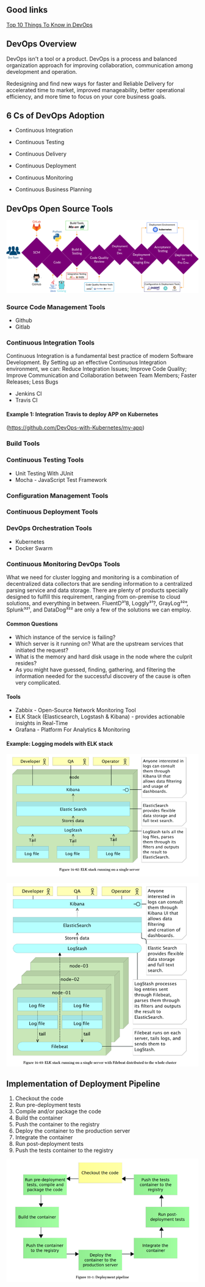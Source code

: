 ## Good links
[Top 10 Things To Know in DevOps](https://www.xenonstack.com/blog/devops/top-10-things-to-know-in-devops)

## DevOps Overview

DevOps isn't a tool or a product. DevOps is a process and balanced organization approach for improving collaboration, communication among development and operation.

Redesigning and find new ways for faster and Reliable Delivery for accelerated time to market, improved manageability, better operational efficiency, and more time to focus on your core business goals.

## 6 Cs of DevOps Adoption

* Continuous Integration

* Continuous Testing

* Continuous Delivery

* Continuous Deployment

* Continuous Monitoring

* Continuous Business Planning

## DevOps Open Source Tools

![Source-code-management-system-devops-toolkit](images/source-code-management-system-devops-toolkit.png)

### Source Code Management Tools
	
* Github
* Gitlab

### Continuous Integration Tools

Continuous Integration is a fundamental best practice of modern Software Development. By Setting up an effective Continuous Integration environment, we can:
Reduce Integration Issues; Improve Code Quality; Improve Communication and Collaboration between Team Members; Faster Releases; Less Bugs

* Jenkins CI
* Travis CI

#### Example 1: Integration Travis to deploy APP on Kubernetes
(https://github.com/DevOps-with-Kubernetes/my-app)

### Build Tools

### Continuous Testing Tools

* Unit Testing With JUnit
* Mocha - JavaScript Test Framework

### Configuration Management Tools

### Continuous Deployment Tools

### DevOps Orchestration Tools

* Kubernetes
* Docker Swarm

### Continuous Monitoring DevOps Tools

What we need for cluster logging and monitoring is a combination of decentralized data collectors
that are sending information to a centralized parsing service and data storage. There are plenty of
products specially designed to fulfill this requirement, ranging from on-premise to cloud solutions,
and everything in between. FluentD³¹8, Loggly³¹?, GrayLog³²°, Splunk³²¹, and DataDog³²² are only
a few of the solutions we can employ.

#### Common Questions

* Which instance of the service is failing? 
* Which server is it running on? What are the upstream services that initiated the request? 
* What is the memory and hard disk usage in the node where the culprit resides? 
* As you might have guessed, finding, gathering, and filtering the information needed for the successful discovery of the cause is often very complicated.

#### Tools

* Zabbix - Open-Source Network Monitoring Tool
* ELK Stack (Elasticsearch, Logstash & Kibana) - provides actionable insights in Real-Time
* Grafana - Platform For Analytics & Monitoring

#### Example: Logging models with ELK stack

![ELK stack for logging](images/ELK_basic_stack_for_logging.PNG)

![ELK stack with Filebeat distributed to cluster](images/ELK_stack_for_logging.PNG)

## Implementation of Deployment Pipeline

1.  Checkout the code
2.  Run pre-deployment tests
3.  Compile and/or package the code
4.  Build the container
5.  Push the container to the registry
6.  Deploy the container to the production server
7.  Integrate the container
8.  Run post-deployment tests
9.  Push the tests container to the registry

![Deployment_pipeline](images/Deployment_pipeline.PNG)


